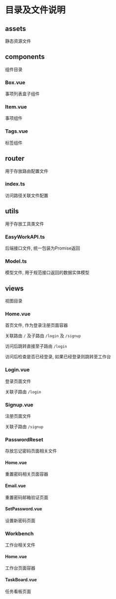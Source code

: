 # 目录及文件说明

## assets

静态资源文件

## components

组件目录

### Box.vue

事项列表盒子组件

### Item.vue

事项组件

### Tags.vue

标签组件

## router

用于存放路由配置文件

### index.ts

访问路径关联文件配置

## utils

用于存放工具类文件

### EasyWorkAPI.ts

后端接口文件, 统一包装为Promise返回

### Model.ts

模型文件, 用于规范接口返回的数据实体模型

## views

视图目录

### Home.vue

首页文件, 作为登录注册页面容器

关联路由 `/` 及子路由 `/login` 及 `/signup`

访问后跳转直接至子路由 `/login`

访问后检查是否已经登录, 如果已经登录则跳转至工作台

### Login.vue

登录页面文件

关联子路由 `/login`

### Signup.vue

注册页面文件

关联子路由 `/signup`

### PasswordReset

存放忘记密码页面相关文件

#### Home.vue

重置密码相关页面容器

#### Email.vue

重置密码邮箱验证页面

#### SetPassword.vue

设置新密码页面

### Workbench

工作台相关文件

#### Home.vue

工作台页面容器

#### TaskBoard.vue

任务看板页面